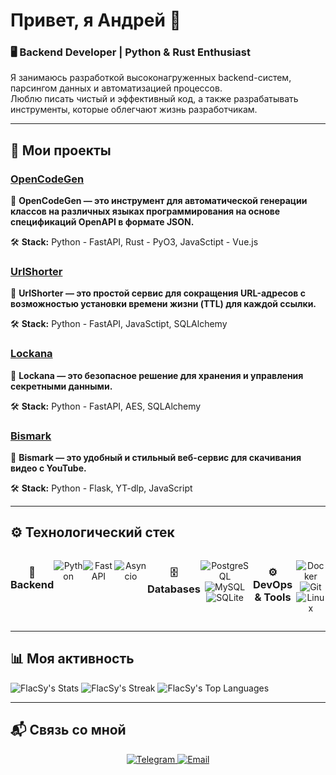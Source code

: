 # Привет, я Андрей 👋

### 🖥 Backend Developer | Python & Rust Enthusiast  

Я занимаюсь разработкой высоконагруженных backend-систем, парсингом данных и автоматизацией процессов.  
Люблю писать чистый и эффективный код, а также разрабатывать инструменты, которые облегчают жизнь разработчикам.

---

## 🚀 **Мои проекты**  

### [OpenCodeGen](https://github.com/FlacSy/OpenCodeGen)  
📌 **OpenCodeGen — это инструмент для автоматической генерации классов на различных языках программирования на основе спецификаций OpenAPI в формате JSON.** 

🛠 **Stack:** Python - FastAPI, Rust - PyO3, JavaSctipt - Vue.js

### [UrlShorter](https://github.com/FlacSy/UrlShorter)  
📌 **UrlShorter — это простой сервис для сокращения URL-адресов с возможностью установки времени жизни (TTL) для каждой ссылки.**  

🛠 **Stack:** Python - FastAPI, JavaSctipt, SQLAlchemy

### [Lockana](https://github.com/FlacSy/Lockana)  
📌 **Lockana — это безопасное решение для хранения и управления секретными данными.**  

🛠 **Stack:** Python - FastAPI, AES, SQLAlchemy

### [Bismark](https://github.com/FlacSy/Bismark)  
📌 **Bismark — это удобный и стильный веб-сервис для скачивания видео с YouTube.**  

🛠 **Stack:** Python - Flask, YT-dlp, JavaScript

---

## ⚙ **Технологический стек**  
<div align="center" style="display: flex;">


### 🐍 **Backend**  
![Python](https://img.shields.io/badge/Python-3776AB?style=for-the-badge&logo=python&logoColor=white)  


![FastAPI](https://img.shields.io/badge/FastAPI-009688?style=for-the-badge&logo=fastapi&logoColor=white)  


![Asyncio](https://img.shields.io/badge/Asyncio-4B8BBE?style=for-the-badge&logo=python&logoColor=white)  

### 🗄 **Databases**  
![PostgreSQL](https://img.shields.io/badge/PostgreSQL-336791?style=for-the-badge&logo=postgresql&logoColor=white)  
![MySQL](https://img.shields.io/badge/MySQL-4479A1?style=for-the-badge&logo=mysql&logoColor=white)  
![SQLite](https://img.shields.io/badge/SQLite-003B57?style=for-the-badge&logo=sqlite&logoColor=white)  

### ⚙ **DevOps & Tools**  
![Docker](https://img.shields.io/badge/Docker-2496ED?style=for-the-badge&logo=docker&logoColor=white)  
![Git](https://img.shields.io/badge/Git-F05032?style=for-the-badge&logo=git&logoColor=white)  
![Linux](https://img.shields.io/badge/Linux-FCC624?style=for-the-badge&logo=linux&logoColor=black)  

</div>

---

## 📊 **Моя активность**  
![FlacSy's Stats](https://github-readme-stats.vercel.app/api?username=FlacSy&theme=vue-dark&show_icons=true&hide_border=true&count_private=true)
![FlacSy's Streak](https://github-readme-streak-stats.herokuapp.com/?user=FlacSy&theme=vue-dark&hide_border=true)
![FlacSy's Top Languages](https://github-readme-stats.vercel.app/api/top-langs/?username=FlacSy&theme=vue-dark&show_icons=true&hide_border=true&layout=compact)

---

## 📬 **Связь со мной**  
<div align="center">
  <a href="https://t.me/FlacSSy">
    <img src="https://img.shields.io/badge/Telegram-26A5E4?style=for-the-badge&logo=telegram&logoColor=white" alt="Telegram"/>
  </a>
  <a href="mailto:flacsy.x@gmail.com">
    <img src="https://img.shields.io/badge/Email-D14836?style=for-the-badge&logo=gmail&logoColor=white" alt="Email"/>
  </a>
</div>
